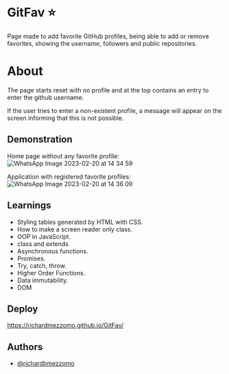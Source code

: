 # GitFav ⭐️ 

Page made to add favorite GitHub profiles, being able to add or remove favorites, showing the username, followers and public repositories.

# About

The page starts reset with no profile and at the top contains an entry to enter the github username.

If the user tries to enter a non-existent profile, a message will appear on the screen informing that this is not possible.

## Demonstration

Home page without any favorite profile:
![WhatsApp Image 2023-02-20 at 14 34 59](https://user-images.githubusercontent.com/113696751/220174242-83e387a7-49af-42b3-8171-7c7bfcae29bf.jpeg)

Application with registered favorite profiles:
![WhatsApp Image 2023-02-20 at 14 36 09](https://user-images.githubusercontent.com/113696751/220174163-dd8c9525-8cf2-4004-93d4-1864b3a2614c.jpeg)

## Learnings

* Styling tables generated by HTML with CSS.
* How to make a screen reader only class.
* OOP in JavaScript.
* class and extends
* Asynchronous functions.
* Promises.
* Try, catch, throw.
* Higher Order Functions.
* Data immutability.
* DOM
## Deploy

https://richardmezzomo.github.io/GitFav/




## Authors

- [@richardbmezzomo](https://github.com/RichardBMezzomo)

